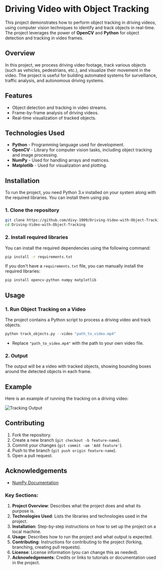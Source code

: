
# Driving Video with Object Tracking

This project demonstrates how to perform object tracking in driving videos, using computer vision techniques to identify and track objects in real-time. The project leverages the power of **OpenCV** and **Python** for object detection and tracking in video frames.

## Overview

In this project, we process driving video footage, track various objects (such as vehicles, pedestrians, etc.), and visualize their movement in the video. The project is useful for building automated systems for surveillance, traffic analysis, and autonomous driving systems.

## Features

- Object detection and tracking in video streams.
- Frame-by-frame analysis of driving videos.
- Real-time visualization of tracked objects.

## Technologies Used

- **Python** - Programming language used for development.
- **OpenCV** - Library for computer vision tasks, including object tracking and image processing.
- **NumPy** - Used for handling arrays and matrices.
- **Matplotlib** - Used for visualization and plotting.

## Installation

To run the project, you need Python 3.x installed on your system along with the required libraries. You can install them using pip.

### 1. Clone the repository

```bash
git clone https://github.com/divy-1909/Driving-Video-with-Object-Tracking.git
cd Driving-Video-with-Object-Tracking
```

### 2. Install required libraries

You can install the required dependencies using the following command:

```bash
pip install -r requirements.txt
```

If you don't have a `requirements.txt` file, you can manually install the required libraries:

```bash
pip install opencv-python numpy matplotlib
```

## Usage

### 1. Run Object Tracking on a Video

The project contains a Python script to process a driving video and track objects.

```python
python track_objects.py --video "path_to_video.mp4"
```

- Replace `"path_to_video.mp4"` with the path to your own video file.

### 2. Output

The output will be a video with tracked objects, showing bounding boxes around the detected objects in each frame.

## Example

Here is an example of running the tracking on a driving video:

![Tracking Output](example_tracking_output.gif)

## Contributing

1. Fork the repository.
2. Create a new branch (`git checkout -b feature-name`).
3. Commit your changes (`git commit -am 'Add feature'`).
4. Push to the branch (`git push origin feature-name`).
5. Open a pull request.



## Acknowledgements


- [NumPy Documentation](https://numpy.org/doc/)


### Key Sections:

1. **Project Overview**: Describes what the project does and what its purpose is.
2. **Technologies Used**: Lists the libraries and technologies used in the project.
3. **Installation**: Step-by-step instructions on how to set up the project on a local machine.
4. **Usage**: Describes how to run the project and what output is expected.
5. **Contributing**: Instructions for contributing to the project (forking, branching, creating pull requests).
6. **License**: License information (you can change this as needed).
7. **Acknowledgements**: Credits or links to tutorials or documentation used in the project.

